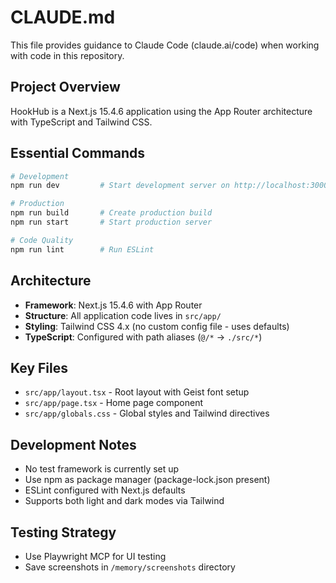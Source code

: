 # CLAUDE.md

This file provides guidance to Claude Code (claude.ai/code) when working with code in this
repository.

## Project Overview

HookHub is a Next.js 15.4.6 application using the App Router architecture with TypeScript and
Tailwind CSS.

## Essential Commands

```bash
# Development
npm run dev         # Start development server on http://localhost:3000

# Production
npm run build       # Create production build
npm run start       # Start production server

# Code Quality
npm run lint        # Run ESLint
```

## Architecture

- **Framework**: Next.js 15.4.6 with App Router
- **Structure**: All application code lives in `src/app/`
- **Styling**: Tailwind CSS 4.x (no custom config file - uses defaults)
- **TypeScript**: Configured with path aliases (`@/*` → `./src/*`)

## Key Files

- `src/app/layout.tsx` - Root layout with Geist font setup
- `src/app/page.tsx` - Home page component
- `src/app/globals.css` - Global styles and Tailwind directives

## Development Notes

- No test framework is currently set up
- Use npm as package manager (package-lock.json present)
- ESLint configured with Next.js defaults
- Supports both light and dark modes via Tailwind

## Testing Strategy

- Use Playwright MCP for UI testing
- Save screenshots in `/memory/screenshots` directory
